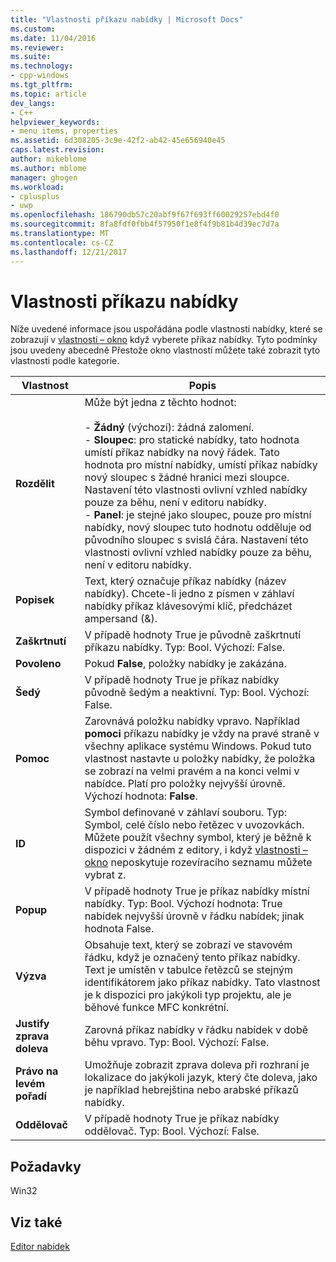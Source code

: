 ```yaml
---
title: "Vlastnosti příkazu nabídky | Microsoft Docs"
ms.custom: 
ms.date: 11/04/2016
ms.reviewer: 
ms.suite: 
ms.technology:
- cpp-windows
ms.tgt_pltfrm: 
ms.topic: article
dev_langs:
- C++
helpviewer_keywords:
- menu items, properties
ms.assetid: 6d308205-3c9e-42f2-ab42-45e656940e45
caps.latest.revision: 
author: mikeblome
ms.author: mblome
manager: ghogen
ms.workload:
- cplusplus
- uwp
ms.openlocfilehash: 186790db57c20abf9f67f693ff60029257ebd4f0
ms.sourcegitcommit: 8fa8fdf0fbb4f57950f1e8f4f9b81b4d39ec7d7a
ms.translationtype: MT
ms.contentlocale: cs-CZ
ms.lasthandoff: 12/21/2017
---
```

# <a name="menu-command-properties"></a>Vlastnosti příkazu nabídky
Níže uvedené informace jsou uspořádána podle vlastnosti nabídky, které se zobrazují v [vlastnosti – okno](/visualstudio/ide/reference/properties-window) když vyberete příkaz nabídky. Tyto podmínky jsou uvedeny abecedně Přestože okno vlastností můžete také zobrazit tyto vlastnosti podle kategorie.  
  
|Vlastnost|Popis|  
|--------------|-----------------|  
|**Rozdělit**|Může být jedna z těchto hodnot:<br /><br /> -   **Žádný** (výchozí): žádná zalomení.<br />-   **Sloupec**: pro statické nabídky, tato hodnota umístí příkaz nabídky na nový řádek. Tato hodnota pro místní nabídky, umístí příkaz nabídky nový sloupec s žádné hranici mezi sloupce. Nastavení této vlastnosti ovlivní vzhled nabídky pouze za běhu, není v editoru nabídky.<br />-   **Panel**: je stejné jako sloupec, pouze pro místní nabídky, nový sloupec tuto hodnotu odděluje od původního sloupec s svislá čára. Nastavení této vlastnosti ovlivní vzhled nabídky pouze za běhu, není v editoru nabídky.|  
|**Popisek**|Text, který označuje příkaz nabídky (název nabídky). Chcete-li jedno z písmen v záhlaví nabídky příkaz klávesovými klíč, předcházet ampersand (&).|  
|**Zaškrtnutí**|V případě hodnoty True je původně zaškrtnutí příkazu nabídky. Typ: Bool. Výchozí: False.|  
|**Povoleno**|Pokud **False**, položky nabídky je zakázána.|  
|**Šedý**|V případě hodnoty True je příkaz nabídky původně šedým a neaktivní. Typ: Bool. Výchozí: False.|  
|**Pomoc**|Zarovnává položku nabídky vpravo. Například **pomoci** příkazu nabídky je vždy na pravé straně v všechny aplikace systému Windows. Pokud tuto vlastnost nastavte u položky nabídky, že položka se zobrazí na velmi pravém a na konci velmi v nabídce. Platí pro položky nejvyšší úrovně. Výchozí hodnota: **False**.|  
|**ID**|Symbol definované v záhlaví souboru. Typ: Symbol, celé číslo nebo řetězec v uvozovkách. Můžete použít všechny symbol, který je běžně k dispozici v žádném z editory, i když [vlastnosti – okno](/visualstudio/ide/reference/properties-window) neposkytuje rozevíracího seznamu můžete vybrat z.|  
|**Popup**|V případě hodnoty True je příkaz nabídky místní nabídky. Typ: Bool. Výchozí hodnota: True nabídek nejvyšší úrovně v řádku nabídek; jinak hodnota False.|  
|**Výzva**|Obsahuje text, který se zobrazí ve stavovém řádku, když je označený tento příkaz nabídky. Text je umístěn v tabulce řetězců se stejným identifikátorem jako příkaz nabídky. Tato vlastnost je k dispozici pro jakýkoli typ projektu, ale je běhové funkce MFC konkrétní.|  
|**Justify zprava doleva**|Zarovná příkaz nabídky v řádku nabídek v době běhu vpravo. Typ: Bool. Výchozí: False.|  
|**Právo na levém pořadí**|Umožňuje zobrazit zprava doleva při rozhraní je lokalizace do jakýkoli jazyk, který čte doleva, jako je například hebrejština nebo arabské příkazů nabídky.|  
|**Oddělovač**|V případě hodnoty True je příkaz nabídky oddělovač. Typ: Bool. Výchozí: False.|  
  

  
## <a name="requirements"></a>Požadavky  
 Win32  
  
## <a name="see-also"></a>Viz také  
 [Editor nabídek](../windows/menu-editor.md)